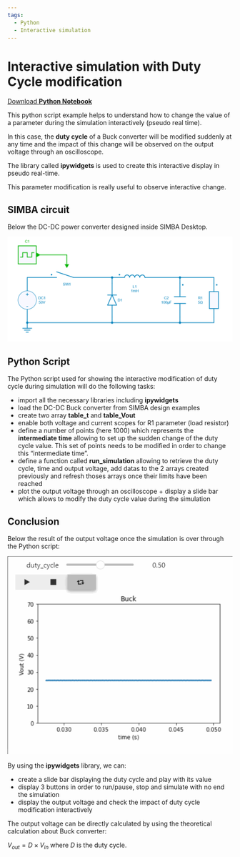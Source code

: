 ```yaml
---
tags:
  - Python
  - Interactive simulation
---
```


# Interactive simulation with Duty Cycle modification

[Download **Python Notebook**](interactive_simulation_dutycycle_modification.ipynb)


This python script example helps to understand how to change the value of a parameter during the simulation interactively (pseudo real time).

In this case, the **duty cycle** of a Buck converter will be modified suddenly at any time and the impact of this change will be observed on the output voltage through an oscilloscope. 

The library called **ipywidgets** is used to create this interactive display in pseudo real-time.

This parameter modification is really useful to observe interactive change.



## SIMBA circuit

Below the DC-DC power converter designed inside SIMBA Desktop.

![Buck](fig/buck.png)


## Python Script

The Python script used for showing the interactive modification of duty cycle during simulation will do the following tasks:

* import all the necessary libraries including **ipywidgets**
* load the DC-DC Buck converter from SIMBA design examples
* create two array **table_t** and **table_Vout**
* enable both voltage and current scopes for R1 parameter (load resistor)
* define a number of points (here 1000) which represents the **intermediate time** allowing to set up the sudden change of the duty cycle value.
  This set of points needs to be modified in order to change this “intermediate time”.
* define a function called **run_simulation** allowing to retrieve the duty cycle, time and output voltage, add datas to the 2 arrays created previously and refresh     thoses arrays once their limits have been reached
* plot the output voltage through an oscilloscope + display a slide bar which allows to modify the duty cycle value during the simulation


## Conclusion

Below the result of the output voltage once the simulation is over through the Python script:

![result](fig/result.gif)

By using the **ipywidgets** library, we can:
* create a slide bar displaying the duty cycle and play with its value
* display 3 buttons in order to run/pause, stop and simulate with no end the simulation
* display the output voltage and check the impact of duty cycle modification interactively

The output voltage can be directly calculated by using the theoretical calculation about Buck converter:

$V_{out} = D \times V_{in}$ where $D$ is the duty cycle.
